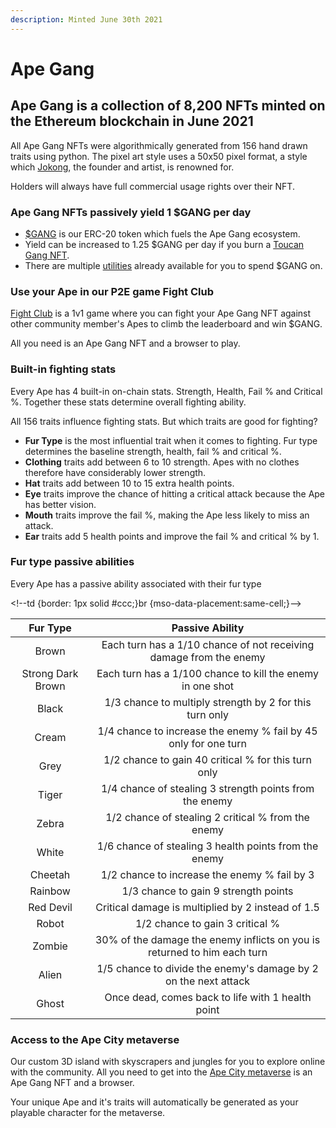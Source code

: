 ```yaml
---
description: Minted June 30th 2021
---
```


# Ape Gang

## Ape Gang is a collection of 8,200 NFTs minted on the Ethereum blockchain in June 2021

All Ape Gang NFTs were algorithmically generated from 156 hand drawn traits using python. The pixel art style uses a 50x50 pixel format, a style which [Jokong](../about-us/founders.md), the founder and artist, is renowned for.

Holders will always have full commercial usage rights over their NFT.

### Ape Gang NFTs passively yield 1 $GANG per day

* [$GANG](../the-ecosystem/usdgang-token.md) is our ERC-20 token which fuels the Ape Gang ecosystem.
* Yield can be increased to 1.25 $GANG per day if you burn a [Toucan Gang NFT](toucan-gang.md).
* There are multiple [utilities](../the-ecosystem/utilities.md) already available for you to spend $GANG on.

### Use your Ape in our P2E game Fight Club

[Fight Club](../play-to-earn/fight-club.md) is a 1v1 game where you can fight your Ape Gang NFT against other community member's Apes to climb the leaderboard and win $GANG.

All you need is an Ape Gang NFT and a browser to play.

### Built-in fighting stats

Every Ape has 4 built-in on-chain stats. Strength, Health, Fail % and Critical %. Together these stats determine overall fighting ability.

All 156 traits influence fighting stats. But which traits are good for fighting?

* **Fur Type** is the most influential trait when it comes to fighting. Fur type determines the baseline strength, health, fail % and critical %.
* **Clothing** traits add between 6 to 10 strength. Apes with no clothes therefore have considerably lower strength.
* **Hat** traits add between 10 to 15 extra health points.
* **Eye** traits improve the chance of hitting a critical attack because the Ape has better vision.
* **Mouth** traits improve the fail %, making the Ape less likely to miss an attack.
* **Ear** traits add 5 health points and improve the fail % and critical % by 1.

### Fur type passive abilities

Every Ape has a passive ability associated with their fur type

\<!--td {border: 1px solid #ccc;}br {mso-data-placement:same-cell;}-->

|      Fur Type     |                              Passive Ability                             |
| :---------------: | :----------------------------------------------------------------------: |
|       Brown       |    Each turn has a 1/10 chance of not receiving damage from the enemy    |
| Strong Dark Brown |        Each turn has a 1/100 chance to kill the enemy in one shot        |
|       Black       |          1/3 chance to multiply strength by 2 for this turn only         |
|       Cream       |      1/4 chance to increase the enemy % fail by 45 only for one turn     |
|        Grey       |            1/2 chance to gain 40 critical % for this turn only           |
|       Tiger       |          1/4 chance of stealing 3 strength points from the enemy         |
|       Zebra       |            1/2 chance of stealing 2 critical % from the enemy            |
|       White       |           1/6 chance of stealing 3 health points from the enemy          |
|      Cheetah      |               1/2 chance to increase the enemy % fail by 3               |
|      Rainbow      |                   1/3 chance to gain 9 strength points                   |
|     Red Devil     |             Critical damage is multiplied by 2 instead of 1.5            |
|       Robot       |                      1/2 chance to gain 3 critical %                     |
|       Zombie      | 30% of the damage the enemy inflicts on you is returned to him each turn |
|       Alien       |      1/5 chance to divide the enemy's damage by 2 on the next attack     |
|       Ghost       |             Once dead, comes back to life with 1 health point            |

### Access to the Ape City metaverse

Our custom 3D island with skyscrapers and jungles for you to explore online with the community. All you need to get into the [Ape City metaverse](../the-ecosystem/ape-city-3d-metaverse.md) is an Ape Gang NFT and a browser.

Your unique Ape and it's traits will automatically be generated as your playable character for the metaverse.
